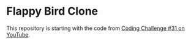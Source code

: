 # Flappy Bird Clone

This repository is starting with the code from [Coding Challenge #31 on YouTube](https://www.youtube.com/watch?v=cXgA1d_E-jY). 